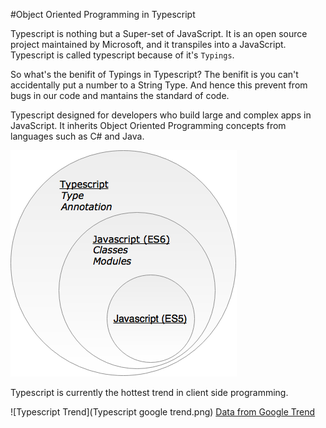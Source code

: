 #Object Oriented Programming in Typescript

Typescript is nothing but a Super-set of JavaScript. It is an open source project maintained by Microsoft, and it transpiles into a JavaScript. Typescript is called typescript because of it's `Typings`. 

So what's the benifit of Typings in Typescript? The benifit is you can't accidentally put a number to a String Type. And hence this prevent from bugs in our code and mantains the standard of code.

Typescript designed for developers who build large and complex apps in JavaScript. It inherits Object Oriented Programming concepts from languages such as C\# and Java.

![Typescript](ts1.png)


Typescript is currently the hottest trend in client side programming.

![Typescript Trend](Typescript google trend.png)
[Data from Google Trend](https://www.google.com/trends/explore?date=all&q=TypeScript)


